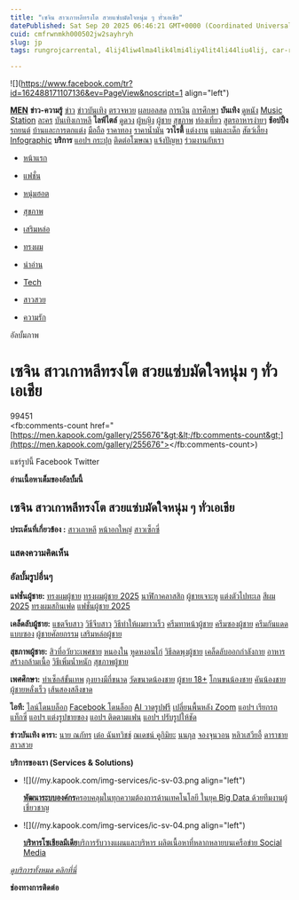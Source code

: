 ```yaml
---
title: "เซจิน สาวเกาหลีทรงโต สวยแซ่บมัดใจหนุ่ม ๆ ทั่วเอเชีย"
datePublished: Sat Sep 20 2025 06:46:21 GMT+0000 (Coordinated Universal Time)
cuid: cmfrwnmkh000502jw2sayhryh
slug: jp
tags: rungrojcarrental, 4lij4liw4lma4lik4lmi4liy4lit4li44liu4lij, car-rental-udon

---
```


![](https://www.facebook.com/tr?id=162488171107136&ev=PageView&noscript=1 align="left")

[**MEN**](/) **ข่าว-ความรู้** [ข่าว](https://news.kapook.com) [ข่าวบันเทิง](https://women.kapook.com/star.php) [ตรวจหวย](https://lottery.kapook.com) [ผลบอลสด](https://football.kapook.com) [การเงิน](https://money.kapook.com) [การศึกษา](https://education.kapook.com) **บันเทิง** [ดูหนัง](https://movie.kapook.com) [Music Station](https://musicstation.kapook.com) [ละคร](https://drama.kapook.com) [บันเทิงเกาหลี](https://women.kapook.com/star.php) **ไลฟ์ไตล์** [ดูดวง](https://horoscope.kapook.com) [ผู้หญิง](https://women.kapook.com) [ผู้ชาย](https://men.kapook.com) [สุขภาพ](https://health.kapook.com) [ท่องเที่ยว](https://travel.kapook.com) [สูตรอาหารง่ายๆ](https://cooking.kapook.com) **ช้อปปิ้ง** [รถยนต์](https://car.kapook.com) [บ้านและการตกแต่ง](https://home.kapook.com) [มือถือ](https://mobile.kapook.com) [ราคาทอง](https://money.kapook.com/gold) [ราคาน้ำมัน](https://gasprice.kapook.com/gasprice.php) **วาไรตี้** [แต่งงาน](https://wedding.kapook.com) [แม่และเด็ก](https://baby.kapook.com) [สัตว์เลี้ยง](https://pet.kapook.com) [Infographic](https://infographic.kapook.com) **บริการ** [แอปฯ กระปุก](https://www.kapook.com/app) [ติดต่อโฆษณา](https://www.kapook.com/advert) [แจ้งปัญหา](https://www.kapook.com/notice) [ร่วมงานกับเรา](https://job.kapook.com)

* [หน้าแรก](https://men.kapook.com/)
    
* [แฟชั่น](https://men.kapook.com/fashion)
    
* [หนุ่มฮอต](https://men.kapook.com/star)
    
* [สุขภาพ](https://men.kapook.com/health)
    
* [เสริมหล่อ](https://men.kapook.com/handsome)
    
* [ทรงผม](https://men.kapook.com/hairstyle)
    
* [น่าอ่าน](https://men.kapook.com/other)
    
* [Tech](https://men.kapook.com/technology)
    
* [สาวสวย](https://men.kapook.com/hotgirls)
    
* [ความรัก](https://men.kapook.com/sex)
    

อัลบั้มภาพ

# เซจิน สาวเกาหลีทรงโต สวยแซ่บมัดใจหนุ่ม ๆ ทั่วเอเชีย



99451  
&lt;fb:comments-count href="[https://men.kapook.com/gallery/255676"&gt;&lt;/fb:comments-count&gt;](https://men.kapook.com/gallery/255676"></fb:comments-count>)

แชร์รูปนี้ Facebook Twitter

**อ่านเนื้อหาเต็มของอัลบั้มนี้**

## เซจิน สาวเกาหลีทรงโต สวยแซ่บมัดใจหนุ่ม ๆ ทั่วเอเชีย

**ประเด็นที่เกี่ยวข้อง :** [สาวเกาหลี](http://news.kapook.com/topics/%E0%B8%AA%E0%B8%B2%E0%B8%A7%E0%B9%80%E0%B8%81%E0%B8%B2%E0%B8%AB%E0%B8%A5%E0%B8%B5) [หน้าอกใหญ่](http://news.kapook.com/topics/%E0%B8%AB%E0%B8%99%E0%B9%89%E0%B8%B2%E0%B8%AD%E0%B8%81%E0%B9%83%E0%B8%AB%E0%B8%8D%E0%B9%88) [สาวเซ็กซี่](http://news.kapook.com/topics/%E0%B8%AA%E0%B8%B2%E0%B8%A7%E0%B9%80%E0%B8%8B%E0%B9%87%E0%B8%81%E0%B8%8B%E0%B8%B5%E0%B9%88)

### แสดงความคิดเห็น

### อัลบั้มรูปอื่นๆ

  

**แฟชั่นผู้ชาย:** [ทรงผมผู้ชาย](https://men.kapook.com/hairstyle) [ทรงผมผู้ชาย 2025](https://men.kapook.com/view287182.html) [นาฬิกาคลาสสิก](https://men.kapook.com/view231543.html) [ผู้ชายเจาะหู](https://men.kapook.com/view262797.html) [แต่งตัวไปทะเล](https://men.kapook.com/view248125.html) [สีผม 2025](https://men.kapook.com/view287591.html) [ทรงผมสกินเฟด](https://men.kapook.com/view260583.html) [แฟชั่นผู้ชาย 2025](https://men.kapook.com/view287327.html)

**เคล็ดลับผู้ชาย:** [แชตจีบสาว](https://men.kapook.com/view197484.html) [วิธีจีบสาว](https://men.kapook.com/view194475.html) [วิธีทำให้ผมยาวเร็ว](https://men.kapook.com/view169768.html) [ครีมทาหน้าผู้ชาย](https://men.kapook.com/view283707.html) [ครีมซองผู้ชาย](https://men.kapook.com/view257767.html) [ครีมกันแดดแบบซอง](https://men.kapook.com/view238652.html) [ผู้ชายศัลยกรรม](https://men.kapook.com/view256687.html) [เสริมหล่อผู้ชาย](https://men.kapook.com/handsome)

**สุขภาพผู้ชาย:** [สิวที่อวัยวะเพศชาย](https://men.kapook.com/view204640.html) [หนองใน](https://men.kapook.com/view264688.html) [หูดหงอนไก่](https://men.kapook.com/view262005.html) [วิธีลดพุงผู้ชาย](https://men.kapook.com/view195438.html ) [เคล็ดลับออกกำลังกาย](https://men.kapook.com/view264597.html) [อาหารสร้างกล้ามเนื้อ](https://men.kapook.com/view178421.html) [วิธีเพิ่มน้ำหนัก](https://men.kapook.com/view213900.html) [สุขภาพผู้ชาย](https://men.kapook.com/health)

**เพศศึกษา:** [ท่าเซ็กส์ขั้นเทพ](https://men.kapook.com/view200262.html) [ถุงยางมีกี่ขนาด](https://men.kapook.com/view237870.html) [วัดขนาดน้องชาย](https://men.kapook.com/view259151.html ) [ผู้ชาย 18+](https://men.kapook.com/view247200.html) [โกนขนน้องชาย](https://men.kapook.com/view113584.html) [คันน้องชาย](https://men.kapook.com/view204742.html) [ผู้ชายหลั่งเร็ว](https://men.kapook.com/view248420.html) [เส้นสองสลึงขาด](https://men.kapook.com/view226451.html)

**ไอที:** [ไลน์โดนบล็อก](https://men.kapook.com/view248491.html) [Facebook โดนล็อก](https://men.kapook.com/view248515.html) [AI วาดรูปฟรี](https://tech.kapook.com/view286577.html) [เปลี่ยนพื้นหลัง Zoom](https://men.kapook.com/view251367.html) [แอปฯ เรียกรถแท็กซี่](https://tech.kapook.com/view286750.html) [แอปฯ แต่งรูปขายของ](https://men.kapook.com/view244057.html ) [แอปฯ ติดตามแฟน](https://men.kapook.com/view252603.html) [แอปฯ ปรับรูปให้ชัด](https://men.kapook.com/view250285.html)

**ข่าวบันเทิง ดารา:** [นาย ณภัทร](https://men.kapook.com/view122336.html) [เต๋อ ฉันทวิชช์](https://men.kapook.com/view292389.html) [ณเดชน์ คูกิมิยะ](https://men.kapook.com/view281638.html) [นนกุล](https://men.kapook.com/view275603.html) [จองจุนวอน](https://men.kapook.com/view291691.html) [หลิวเสวียอี้](https://men.kapook.com/view290851.html) [ดาราชาย](https://men.kapook.com/star) [สาวสวย](https://men.kapook.com/hotgirls)

**บริการของเรา (Services & Solutions)**



* ![](//my.kapook.com/img-services/ic-sv-03.png align="left")
    
    [**พัฒนาระบบองค์กร**ครอบคลุมในทุกความต้องการด้านเทคโนโลยี ในยุค Big Data ด้วยทีมงานผู้เชี่ยวชาญ](https://www.kapook.com/services/enterprise-solutions)
    

* ![](//my.kapook.com/img-services/ic-sv-04.png align="left")
    
    [**บริหารโซเชียลมีเดีย**บริการรับวางแผนและบริหาร ผลิตเนื้อหาที่หลากหลายบนเครือข่าย Social Media](https://www.kapook.com/services/socialmedia/)
    

[*ดูบริการทั้งหมด คลิกที่นี่*](https://www.kapook.com/services/)

**ช่องทางการติดต่อ**

  

